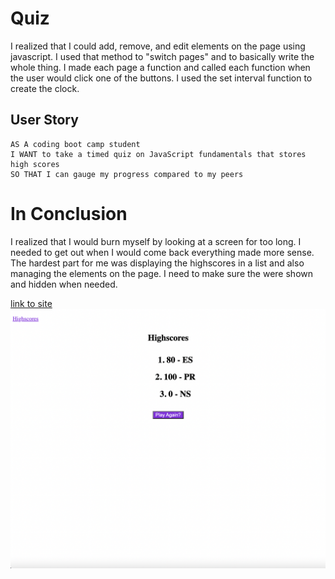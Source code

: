 # Quiz

I realized that I could add, remove, and edit elements on the page using javascript. I used that method to "switch pages" and to basically write the whole thing. I made each page a function and called each function when the user would click one of the buttons. I used the set interval function to create the clock.

## User Story

```
AS A coding boot camp student
I WANT to take a timed quiz on JavaScript fundamentals that stores high scores
SO THAT I can gauge my progress compared to my peers
```

# In Conclusion

I realized that I would burn myself by looking at a screen for too long. I needed to get out when I would come back everything made more sense. The hardest part for me was displaying the highscores in a list and also managing the elements on the page. I need to make sure the were shown and hidden when needed. 

[link to site](https://priddle88.github.io/Quiz/)
![Screenshot of Highscores](./assets/images/Screen%20Shot%202022-07-21%20at%2011.02.02%20PM.png)